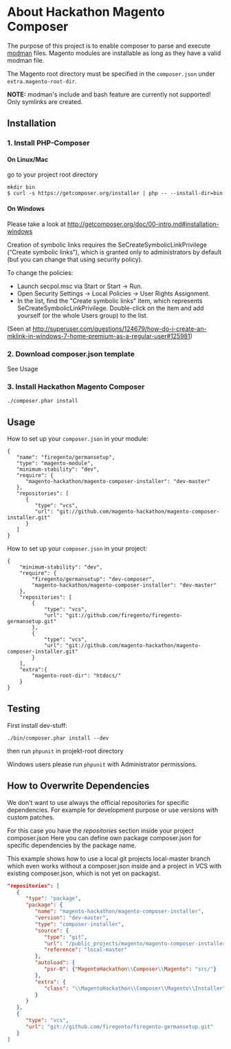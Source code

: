 # About Hackathon Magento Composer

The purpose of this project is to enable composer to parse and execute
[modman](https://github.com/colinmollenhour/modman) files.
Magento modules are installable as long as they have a valid modman file.

The Magento root directory must be specified in the ```composer.json``` under ```extra.magento-root-dir```.

**NOTE:** modman's include and bash feature are currently not supported! Only
symlinks are created.


## Installation

### 1. Install PHP-Composer

#### On Linux/Mac

go to your project root directory

```
mkdir bin
$ curl -s https://getcomposer.org/installer | php -- --install-dir=bin
```

#### On Windows
Please take a look at http://getcomposer.org/doc/00-intro.md#installation-windows

Creation of symbolic links requires the SeCreateSymbolicLinkPrivilege (“Create symbolic links”), which is granted only to administrators by default (but you can change that using security policy).

To change the policies:
- Launch secpol.msc via Start or Start → Run.
- Open Security Settings → Local Policies → User Rights Assignment.
- In the list, find the "Create symbolic links" item, which represents SeCreateSymbolicLinkPrivilege.
    Double-click on the item and add yourself (or the whole Users group) to the list.

(Seen at http://superuser.com/questions/124679/how-do-i-create-an-mklink-in-windows-7-home-premium-as-a-regular-user#125981)


### 2. Download composer.json template

See Usage

### 3. Install Hackathon Magento Composer

```
./composer.phar install
```



## Usage

How to set up your ```composer.json``` in your module:

```
{
   "name": "firegento/germansetup",
   "type": "magento-module",
   "minimum-stability": "dev",
   "require": {
      "magento-hackathon/magento-composer-installer": "dev-master"
   },
   "repositories": [
      {
         "type": "vcs",
         "url": "git://github.com/magento-hackathon/magento-composer-installer.git"
      }
   ]
}
```

How to set up your ```composer.json``` in your project:

```
{
    "minimum-stability": "dev",
    "require": {
        "firegento/germansetup": "dev-composer",
        "magento-hackathon/magento-composer-installer": "dev-master"
    },
    "repositories": [
        {
            "type": "vcs",
            "url": "git://github.com/firegento/firegento-germansetup.git"
        },
        {
            "type": "vcs",
            "url": "git://github.com/magento-hackathon/magento-composer-installer.git"
        }
    ],
    "extra":{
        "magento-root-dir": "htdocs/"
    }
}
```

## Testing

First install dev-stuff:

```
./bin/composer.phar install --dev
```

then run ```phpunit``` in projekt-root directory

Windows users please run ```phpunit``` with Administrator permissions.

## How to Overwrite Dependencies

We don't want to use always the official repositories for specific dependencies.
For example for development purpose or use versions with custom patches.

For this case you have the _repositories_ section inside your project composer.json
Here you can define own package composer.json for specific dependencies by the package name.

This example shows how to use a local git projects local-master branch which even works without a composer.json inside
and a project in VCS with existing composer.json, which is not yet on packagist.

```json
"repositories": [
   {
      "type": "package",
      "package": {
         "name": "magento-hackathon/magento-composer-installer",
         "version": "dev-master",
         "type": "composer-installer",
         "source": {
            "type": "git",
            "url": "/public_projects/magento/magento-composer-installer/",
            "reference": "local-master"
         },
         "autoload": {
            "psr-0": {"MagentoHackathon\\Composer\\Magento": "src/"}
         },
         "extra": {
            "class": "\\MagentoHackathon\\Composer\\Magento\\Installer"
         }
      }
   },
   {
      "type": "vcs",
      "url": "git://github.com/firegento/firegento-germansetup.git"
   }
]
```

